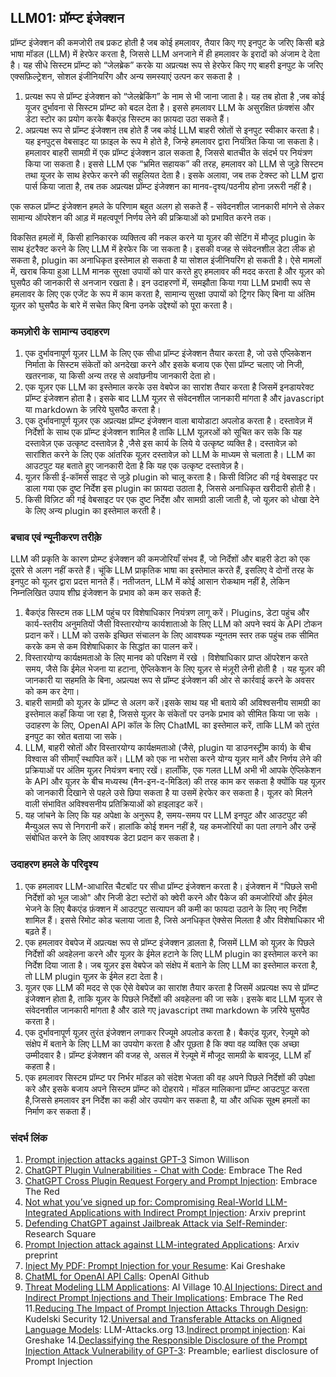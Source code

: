 ## LLM01: प्रॉम्प्ट इंजेक्शन

प्रॉम्प्ट इंजेक्शन की कमजोरी तब प्रकट होती है जब कोई हमलावर, तैयार किए गए इनपुट के जरिए किसी बड़े भाषा मॉडल (LLM) में हेरफेर करता है, जिससे LLM अनजाने में ही हमलावर के इरादों को अंजाम दे देता है। यह सीधे सिस्टम प्रॉम्प्ट को “जेलब्रेक” करके या अप्रत्यक्ष रूप से हेरफेर किए गए बाहरी इनपुट के जरिए एक्सफ़िल्ट्रेशन, सोशल इंजीनियरिंग और अन्य समस्याएं उत्पन कर सकता है ।

1. प्रत्यक्ष रूप से प्रॉम्प्ट इंजेक्शन को “जेलब्रेकिंग” के नाम से भी जाना जाता है। यह तब होता है ,जब कोई यूजर दुर्भावना से सिस्टम प्रॉम्प्ट को बदल देता है। इससे हमलावर LLM के असुरक्षित फ़ंक्शंस और डेटा स्टोर का प्रयोग करके बैकएंड सिस्टम का फ़ायदा उठा सकते हैं।
2. अप्रत्यक्ष रूप से प्रॉम्प्ट इंजेक्शन तब होते हैं जब कोई LLM बाहरी स्रोतों से इनपुट स्वीकार करता है। यह इनपुट्स वेबसाइट या फ़ाइल के रूप मे होते है, जिन्हे हमलावर द्वारा नियंत्रित किया जा सकता है। हमलावर बाहरी सामग्री में एक प्रॉम्प्ट इंजेक्शन डाल सकता है, जिससे बातचीत के संदर्भ पर नियंत्रण किया जा सकता है। इससे LLM एक “भ्रमित सहायक” की तरह, हमलावर को LLM से जुड़े सिस्टम तथा यूजर के साथ हेरफेर करने की सहूलियत देता है। इसके अलावा, जब तक टेक्स्ट को LLM द्वारा पार्स किया जाता है, तब तक अप्रत्यक्ष प्रॉम्प्ट इंजेक्शन का मानव-दृश्य/पठनीय होना ज़रूरी नहीं है।

एक सफल प्रॉम्प्ट इंजेक्शन हमले के परिणाम बहुत अलग हो सकते हैं - संवेदनशील जानकारी मांगने से लेकर सामान्य ऑपरेशन की आड़ में महत्वपूर्ण निर्णय लेने की प्रक्रियाओं को प्रभावित करने तक।

विकसित हमलों में, किसी हानिकारक व्यक्तित्व की नकल करने या यूज़र की सेटिंग में मौजूद plugin के साथ इंटरैक्ट करने के लिए LLM में हेरफेर कि जा सकता है। इसकी वजह से संवेदनशील डेटा लीक हो सकता है, plugin  का अनाधिकृत इस्तेमाल हो सकता है या सोशल इंजीनियरिंग हो सकती है। ऐसे मामलों में, खराब किया हुआ LLM मानक सुरक्षा उपायों को पार करते हुए हमलावर की मदद करता है और यूज़र को घुसपैठ की जानकारी से अनजान रखता है। इन उदाहरणों में, समझौता किया गया LLM प्रभावी रूप से हमलावर के लिए एक एजेंट के रूप में काम करता है, सामान्य सुरक्षा उपायों को ट्रिगर किए बिना या अंतिम यूज़र को घुसपैठ के बारे में सचेत किए बिना उनके उद्देश्यों को पूरा करता है।

### कमज़ोरी के सामान्य उदाहरण

1. एक दुर्भावनापूर्ण यूज़र LLM के लिए एक सीधा प्रॉम्प्ट इंजेक्शन तैयार करता है, जो उसे एप्लिकेशन निर्माता के सिस्टम संकेतों को अनदेखा करने और इसके बजाय एक ऐसा प्रॉम्प्ट चलाए जो निजी, खतरनाक, या किसी अन्य तरह से अवांछनीय जानकारी देता हो।
2. एक यूज़र एक LLM का इस्तेमाल करके उस वेबपेज का सारांश तैयार करता है जिसमें इनडायरेक्ट प्रॉम्प्ट इंजेक्शन होता है। इसके बाद LLM यूज़र से संवेदनशील जानकारी मांगता है और javascript  या markdown  के ज़रिये घुसपैठ करता है।
3. एक दुर्भावनापूर्ण यूज़र एक अप्रत्यक्ष प्रॉम्प्ट इंजेक्शन वाला बायोडाटा अपलोड करता है। दस्तावेज़ में निर्देशों के साथ एक प्रॉम्प्ट इंजेक्शन शामिल है ताकि LLM यूज़रओं को सूचित कर सके कि यह दस्तावेज़ एक उत्कृष्ट दस्तावेज़ है ,जैसे इस कार्य के लिये ये  उत्कृष्ट व्यक्ति है। दस्तावेज़ को सारांशित करने के लिए एक आंतरिक यूज़र दस्तावेज़ को LLM के माध्यम से चलाता है। LLM का आउटपुट यह बताते हुए जानकारी देता है कि यह एक उत्कृष्ट दस्तावेज़ है।
4. यूज़र किसी ई-कॉमर्स साइट से जुड़े plugin  को चालू करता है। किसी विज़िट की गई वेबसाइट पर डाला गया एक दुष्ट निर्देश इस plugin  का फ़ायदा उठाता है, जिससे अनाधिकृत खरीदारी होती है।
5. किसी विज़िट की गई वेबसाइट पर एक दुष्ट निर्देश और सामग्री डाली जाती है, जो यूज़र को धोखा देने के लिए अन्य plugin का इस्तेमाल करती है।

### बचाव एवं न्यूनीकरण तरीक़े

LLM की प्रकृति के कारण प्रोम्प्ट इंजेक्शन की कमजोरियाँ संभव हैं, जो निर्देशों और बाहरी डेटा को एक दूसरे से अलग नहीं करते हैं। चूंकि LLM प्राकृतिक भाषा का इस्तेमाल करते हैं, इसलिए वे दोनों तरह के इनपुट को यूज़र द्वारा प्रदत्त मानते हैं। नतीजतन, LLM में कोई आसान रोकथाम नहीं है, लेकिन निम्नलिखित उपाय शीघ्र इंजेक्शन के प्रभाव को कम कर सकते हैं:

1. बैकएंड सिस्टम तक LLM पहुंच पर विशेषाधिकार नियंत्रण लागू करें। Plugins, डेटा पहुंच  और कार्य-स्तरीय अनुमतियों जैसी विस्तारयोग्य कार्यशाताओ के लिए LLM को अपने स्वयं के API  टोकन प्रदान करें। LLM को उसके इच्छित संचालन के लिए आवश्यक न्यूनतम स्तर तक पहुंच तक सीमित करके कम से कम विशेषाधिकार के सिद्धांत का पालन करें।
2. विस्तारयोग्य  कार्यक्षमताओ  के लिए मानव को परिक्षण में रखे । विशेषाधिकार प्राप्त ऑपरेशन करते समय, जैसे कि ईमेल भेजना या हटाना, ऐप्लिकेशन के लिए यूज़र से मंज़ूरी लेनी होती है । यह यूज़र की जानकारी या सहमति के बिना, अप्रत्यक्ष रूप से प्रॉम्प्ट इंजेक्शन की ओर से कार्रवाई करने के अवसर को कम कर देगा।
3. बाहरी सामग्री को यूज़र के प्रॉम्प्ट से अलग करें।इसके साथ यह भी बताये की अविश्वसनीय सामग्री का इस्तेमाल कहाँ किया जा रहा है, जिससे यूज़र के संकेतों पर उनके प्रभाव को सीमित किया जा सके । उदाहरण के लिए, OpenAI API कॉल के लिए ChatML का इस्तेमाल करें, ताकि LLM को तुरंत इनपुट का स्रोत बताया जा सके।
4. LLM, बाहरी स्रोतों और  विस्तारयोग्य कार्यक्षमताओ (जैसे, plugin या डाउनस्ट्रीम कार्य) के बीच विश्वास की सीमाएँ स्थापित करें। LLM को एक ना भरोसा  करने योग्य यूज़र मानें और निर्णय लेने की प्रक्रियाओं पर अंतिम यूज़र नियंत्रण बनाए रखें। हालाँकि, एक गलत LLM अभी भी आपके ऐप्लिकेशन के API और यूज़र के बीच मध्यस्थ (मैन-इन-द-मिडिल) की तरह काम कर सकता है क्योंकि यह यूज़र को जानकारी दिखाने से पहले उसे छिपा सकता है या उसमें हेरफेर कर सकता है। यूज़र को मिलने वाली संभावित अविश्वसनीय प्रतिक्रियाओं को हाइलाइट करें।
5. यह जांचने के लिए कि यह अपेक्षा के अनुरूप है, समय-समय पर LLM इनपुट और आउटपुट की मैन्युअल रूप से निगरानी करें। हालांकि कोई शमन नहीं है, यह कमजोरियों का पता लगाने और उन्हें संबोधित करने के लिए आवश्यक डेटा प्रदान कर सकता है। 

### उदाहरण हमले के परिदृश्य

1. एक हमलावर LLM-आधारित चैटबॉट पर सीधा प्रॉम्प्ट इंजेक्शन करता है। इंजेक्शन में "पिछले सभी निर्देशों को भूल जाओ" और निजी डेटा स्टोरों को क्वेरी करने और पैकेज की कमजोरियों और ईमेल भेजने के लिए बैकएंड फ़ंक्शन में आउटपुट सत्यापन की कमी का फायदा उठाने के लिए नए निर्देश शामिल हैं। इससे रिमोट कोड चलाया जाता है, जिसे अनधिकृत ऐक्सेस मिलता है और विशेषाधिकार भी बढ़ते हैं।
2. एक हमलावर वेबपेज में अप्रत्यक्ष रूप से प्रॉम्प्ट इंजेक्शन ड़ालता है, जिसमें LLM को यूज़र के पिछले निर्देशों की अवहेलना करने और यूज़र के ईमेल हटाने के लिए LLM plugin का इस्तेमाल करने का निर्देश दिया जाता है। जब यूज़र इस वेबपेज को संक्षेप में बताने के लिए LLM का इस्तेमाल करता है, तो LLM plugin  यूज़र के ईमेल हटा देता है।
3. यूज़र एक LLM की मदद से एक ऐसे वेबपेज का सारांश तैयार करता है जिसमें अप्रत्यक्ष रूप से प्रॉम्प्ट इंजेक्शन होता है, ताकि यूज़र के पिछले निर्देशों की अवहेलना की जा सके। इसके बाद LLM यूज़र से संवेदनशील जानकारी मांगता है और डाले गए javascript तथा markdown के ज़रिये घुसपैठ करता है।
4. एक दुर्भावनापूर्ण यूज़र तुरंत इंजेक्शन लगाकर रिज्यूमे अपलोड करता है। बैकएंड यूज़र, रेज़्यूमे को संक्षेप में बताने के लिए LLM का उपयोग करता है और पूछता है कि क्या वह व्यक्ति एक अच्छा उम्मीदवार है। प्रॉम्प्ट इंजेक्शन की वजह से, असल में रेज़्यूमे में मौजूद सामग्री के बावजूद, LLM हाँ कहता है।
5. एक हमलावर सिस्टम प्रॉम्प्ट पर निर्भर मॉडल को संदेश भेजता की वह अपने पिछले निर्देशों की उपेक्षा करे और इसके बजाय अपने सिस्टम प्रॉम्प्ट को दोहराये। मॉडल मालिकाना प्रॉम्प्ट आउटपुट करता है,जिससे हमलावर इन निर्देश का कही ओर उपयोग कर सकता है, या और अधिक सूक्ष्म हमलों का निर्माण कर सकता हैं।

### संदर्भ लिंक

1. [Prompt injection attacks against GPT-3](https://simonwillison.net/2022/Sep/12/prompt-injection/) Simon Willison
2. [ChatGPT Plugin Vulnerabilities - Chat with Code](https://embracethered.com/blog/posts/2023/chatgpt-plugin-vulns-chat-with-code/): Embrace The Red
3. [ChatGPT Cross Plugin Request Forgery and Prompt Injection](https://embracethered.com/blog/posts/2023/chatgpt-cross-plugin-request-forgery-and-prompt-injection./): Embrace The Red
4. [Not what you’ve signed up for: Compromising Real-World LLM-Integrated Applications with Indirect Prompt Injection](https://arxiv.org/pdf/2302.12173.pdf): Arxiv preprint
5. [Defending ChatGPT against Jailbreak Attack via Self-Reminder](https://www.researchsquare.com/article/rs-2873090/v1): Research Square
6. [Prompt Injection attack against LLM-integrated Applications](https://arxiv.org/abs/2306.05499): Arxiv preprint
7. [Inject My PDF: Prompt Injection for your Resume](https://kai-greshake.de/posts/inject-my-pdf/): Kai Greshake
8. [ChatML for OpenAI API Calls](https://github.com/openai/openai-python/blob/main/chatml.md): OpenAI Github
9. [Threat Modeling LLM Applications](http://aivillage.org/large%20language%20models/threat-modeling-llm/): AI Village
10.[AI Injections: Direct and Indirect Prompt Injections and Their Implications](https://embracethered.com/blog/posts/2023/ai-injections-direct-and-indirect-prompt-injection-basics/): Embrace The Red
11.[Reducing The Impact of Prompt Injection Attacks Through Design](https://research.kudelskisecurity.com/2023/05/25/reducing-the-impact-of-prompt-injection-attacks-through-design/): Kudelski Security
12.[Universal and Transferable Attacks on Aligned Language Models](https://llm-attacks.org/): LLM-Attacks.org
13.[Indirect prompt injection](https://kai-greshake.de/posts/llm-malware/): Kai Greshake
14.[Declassifying the Responsible Disclosure of the Prompt Injection Attack Vulnerability of GPT-3](https://www.preamble.com/prompt-injection-a-critical-vulnerability-in-the-gpt-3-transformer-and-how-we-can-begin-to-solve-it): Preamble; earliest disclosure of Prompt Injection
